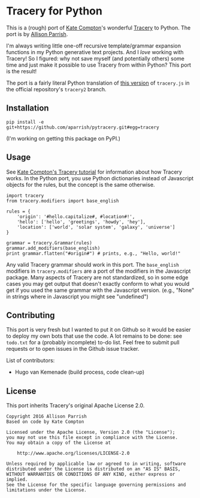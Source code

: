 # Tracery for Python

This is a (rough) port of [Kate Compton](http://www.galaxykate.com/)'s
wonderful [Tracery](http://tracery.io/) to Python. The port
is by [Allison Parrish](http://www.decontextualize.com/).

I'm always writing little one-off recursive template/grammar expansion functions
in my Python generative text projects. And I *love* working with Tracery! So I figured:
why not save myself (and potentially others) some time and just make it
possible to use Tracery from within Python? This port is the result!

The port is a fairly literal Python translation of [this
version](https://github.com/galaxykate/tracery/blob/8baa6ec53271ce7526e14b0ae3069a7469c6f035/js/tracery/tracery.js)
of `tracery.js` in the official repository's `tracery2` branch.

## Installation

    pip install -e git+https://github.com/aparrish/pytracery.git#egg=tracery

(I'm working on getting this package on PyPI.)

## Usage

See [Kate Compton's Tracery
tutorial](http://www.crystalcodepalace.com/traceryTut.html) for information
about how Tracery works. In the Python port, you use Python dictionaries
instead of Javascript objects for the rules, but the concept is the same
otherwise.

    import tracery
    from tracery.modifiers import base_english

    rules = {
        'origin': '#hello.capitalize#, #location#!',
        'hello': ['hello', 'greetings', 'howdy', 'hey'],
        'location': ['world', 'solar system', 'galaxy', 'universe']
    }

    grammar = tracery.Grammar(rules)
    grammar.add_modifiers(base_english)
    print grammar.flatten("#origin#") # prints, e.g., "Hello, world!"

Any valid Tracery grammar should work in this port. The `base_english`
modifiers in `tracery.modifiers` are a port of the modifiers in the Javascript
package. Many aspects of Tracery are not standardized, so in some edge cases
you may get output that doesn't exactly conform to what you would get if you
used the same grammar with the Javascript version. (e.g., "None" in strings
where in Javascript you might see "undefined")

## Contributing

This port is very fresh but I wanted to put it on Github so it would be easier
to deploy my own bots that use the code. A lot remains to be done: see
`todo.txt` for a (probably incomplete) to-do list. Feel free to submit pull
requests or to open issues in the Github issue tracker.

List of contributors:

* Hugo van Kemenade (build process, code clean-up)

## License

This port inherits Tracery's original Apache License 2.0.

    Copyright 2016 Allison Parrish
    Based on code by Kate Compton

    Licensed under the Apache License, Version 2.0 (the "License");
    you may not use this file except in compliance with the License.
    You may obtain a copy of the License at

        http://www.apache.org/licenses/LICENSE-2.0

    Unless required by applicable law or agreed to in writing, software
    distributed under the License is distributed on an "AS IS" BASIS,
    WITHOUT WARRANTIES OR CONDITIONS OF ANY KIND, either express or implied.
    See the License for the specific language governing permissions and
    limitations under the License.


